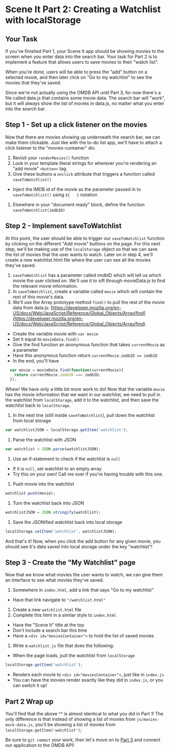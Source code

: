 # Scene It Part 2: Creating a Watchlist with localStorage

## Your Task

If you've finished Part 1, your Scene It app should be showing movies to the
screen when you enter data into the search bar. Your task for Part 2 is to
implement a feature that allows users to save movies to their "watch list".

When you're done, users will be able to press the "add" button on a selected
movie, and then later click on "Go to my watchlist" to see the movies that
they've saved.

Since we're not actually using the OMDB API until Part 3, for now there's a file
called data.js that contains some movie data. The search bar will "work", but it
will always show the list of movies in data.js, no matter what you enter into
the search bar.

## Step 1 - Set up a click listener on the movies

Now that there are movies showing up underneath the search bar, we can make them
clickable. Just like with the to-do list app, we'll have to attach a click
listener to the "movies-container" div.

1. Revisit your `renderMovies()` function
1. Look in your template literal strings for wherever you're rendering an "add movie" `<button>`  tag.
1. Give these buttons a `onclick` attribute that triggers a function called `saveToWatchlist()`
  - Inject the IMDB id of the movie as the parameter passed in to `saveToWatchlist()` using `${   }` notation
1. Elsewhere in your "document ready" block, define the function `saveToWatchlist(imdbID)`

## Step 2 - Implement saveToWatchlist

At this point, the user should be able to trigger our `saveToWatchlist` function
by clicking on the different "Add movie" buttons on the page. For this next
step, we'll be making use of the `localStorage` object so that we can save the
list of movies that the user wants to watch. Later on in step 4, we'll create a
new watchlist.html file where the user can see all the movies they've saved.

1. `saveToWatchlist` has a parameter called imdbID which will tell us which
movie the user clicked on. We'll use it to sift through movieData.js to find the
relevant movie information.
1. In `saveToWatchlist`, create a variable called `movie` which will contain the
rest of this movie's data.
1. We'll use the Array prototype method `find()` to pull the rest of the movie
data from data.js:
[https://developer.mozilla.org/en-US/docs/Web/JavaScript/Reference/Global_Objects/Array/find](https://developer.mozilla.org/en-US/docs/Web/JavaScript/Reference/Global_Objects/Array/find)
  - Create the variable movie with `var movie`
  - Set it equal to `movieData.find()`
  - Give the find function an anonymous function that takes `currentMovie` as a parameter
  - Have this anonymous function return `currentMovie.imdbID == imdbID`
  - In the end, you'll have
  ```js
    var movie = movieData.find(function(currentMovie){  
      return currentMovie.imdbID === imdbID;
    });
  ```

Whew! We have only a little bit more work to do! Now that the variable `movie`
has the movie information that we want in our watchlist, we need to pull in the
watchlist from `localStorage`, add it to the watchlist, and then save the
watchlist back to `localStorage`.

1. In the next line (still inside `saveToWatchlist`), pull down the watchlist from local storage

  ```js
  var watchlistJSON = localStorage.getItem('watchlist');
  ```

1. Parse the watchlist with JSON
  ```js
  var watchlist = JSON.parse(watchlistJSON);
  ```
1. Use an if-statement to check if the watchlist is `null`
  - If it is `null`, set watchlist to an empty array
  - Try this on your own! Call me over if you're having trouble with this one.
1. Push movie into the watchlist
  ```js
  watchlist.push(movie);
  ```
1. Turn the watchlist back into JSON
  ```js
  watchlistJSON = JSON.stringify(watchlist);
  ```
1. Save the JSONified watchlist back into local storage
  ```js
  localStorage.setItem('watchlist', watchlistJSON);
  ```

And that's it! Now, when you click the add button for any given movie, you
should see it's data saved into local storage under the key "watchlist"!

## Step 3 - Create the "My Watchlist" page

Now that we know what movies the user wants to watch, we can give them an
interface to see what movies they've saved.

1. Somewhere in `index.html`, add a link that says "Go to my watchlist"
  - Have that link navigate to `"/watchlist.html"`
1. Create a new `watchlist.html` file
1. Complete this html in a similar style to `index.html`
  - Have the "Scene It" title at the top
  - Don't include a search bar this time
  - Have a `<div id="moviesContainer">` to hold the list of saved movies
1. Write a `watchlist.js` file that does the following:
  - When the page loads, pull the watchlist from `localStorage`
  ```js
  localStorage.getItem('watchlist');
  ```
  - Renders each movie to `<div id="moviesContainer">`, just like in `index.js`
  - You can have the movies render exactly like they did in `index.js`, or you can switch it up!

## Part 2 Wrap up

You'll find that the above ^^ is almost identical to what you did in Part 1! The
only difference is that instead of showing a list of movies from `js/movies-mock-data.js`,
you'll be showing a list of movies from `localStorage.getItem('watchlist')`;

Be sure to `git commit` your work, then let's move on to [Part 3] and connect
our application to the OMDB API!

[Part 3]:part3.md
